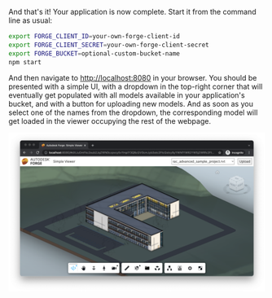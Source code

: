 And that's it! Your application is now complete. Start it from the command line as usual:

```bash
export FORGE_CLIENT_ID=your-own-forge-client-id
export FORGE_CLIENT_SECRET=your-own-forge-client-secret
export FORGE_BUCKET=optional-custom-bucket-name
npm start
```

And then navigate to [http://localhost:8080](http://localhost:8080) in your browser. You should be
presented with a simple UI, with a dropdown in the top-right corner that will eventually get populated
with all models available in your application's bucket, and with a button for uploading new models.
And as soon as you select one of the names from the dropdown, the corresponding model will get loaded
in the viewer occupying the rest of the webpage.

![Final App](./result.png)
